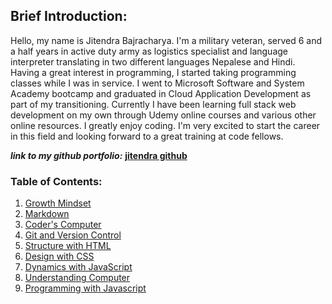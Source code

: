 ## Brief Introduction:

Hello, my name is Jitendra Bajracharya. I'm a military veteran, served 6 and a half years in active duty army as logistics specialist and language interpreter translating in two different languages Nepalese and Hindi. Having a great interest in programming, I started taking programming classes while I was in service. I went to Microsoft Software and System Academy bootcamp and graduated in Cloud Application Development as part of my transitioning. Currently I have been learning full stack web development on my own through Udemy online courses and various other online resources. I greatly enjoy coding. I'm very excited to start the career in this field and looking forward to a great training at code fellows. 

**_link to my github portfolio:_** [**jitendra github**](https://github.com/JBajracharya/)

### Table of Contents:

1. [Growth Mindset](growth-mindset.md)
2. [Markdown](learning-markdown.md)
3. [Coder's Computer](CodersComputer.md)
4. [Git and Version Control](git-use.md)
5. [Structure with HTML](web-page-html.md)
6. [Design with CSS](design-CSS.md)
7. [Dynamics with JavaScript](javascript.md) 
8. [Understanding Computer](computer-logics.md)
9. [Programming with Javascript](programming.md)
